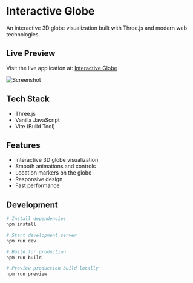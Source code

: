 # Interactive Globe

An interactive 3D globe visualization built with Three.js and modern web technologies.

## Live Preview

Visit the live application at: [Interactive Globe](https://interactive-globe-kamil.netlify.app)

![Screenshot](https://interactive-globe-kamil.netlify.app/screenshot-interactive-globe.png)

## Tech Stack

- Three.js
- Vanilla JavaScript
- Vite (Build Tool)

## Features

- Interactive 3D globe visualization
- Smooth animations and controls
- Location markers on the globe
- Responsive design
- Fast performance

## Development

```bash
# Install dependencies
npm install

# Start development server
npm run dev

# Build for production
npm run build

# Preview production build locally
npm run preview
```
